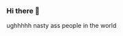 ### Hi there 👋

<!--
**Candiland3651/Candiland3651** is a ✨ _special_ ✨ repository because its `README.md` (this file) appears on your GitHub profile.

Here are some ideas to get you started:

- 🔭 I’m currently working on ... figuring out what these Apache Indian's are hiding from me. 
- 🌱 I’m currently learning ... Japanese.
- 👯 I’m looking to collaborate on ... my music. 
- 🤔 I’m looking for help with ... money.
- 💬 Ask me about ... whatever I'm pretty honest. 
- 📫 How to reach me: ... candidaguzmanjose1@gmail.com 
- 😄 Pronouns: ... AD/J/ECT/IVE/S 
- ⚡ Fun fact: ... this sounds like a prostitution website and I'll shut this bitch down and make all the hoes pay me taxes and the wanna be pimps 

--> ughhhhh nasty ass people in the world 
